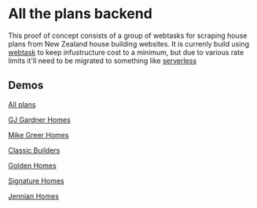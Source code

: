 # All the plans backend
This proof of concept consists of a group of webtasks for scraping house plans from New Zealand house building websites. It is currenly build using [webtask](https://webtask.io/) to keep infustructure cost to a minimum, but due to various rate limits it'll need to be migrated to something like [serverless](https://serverless.com/)

Demos
-----------
[All plans](https://wt-douglasbamber-gmail_com-0.sandbox.auth0-extend.com/plans)

[GJ Gardner Homes](https://wt-douglasbamber-gmail_com-0.sandbox.auth0-extend.com/gjgardner)

[Mike Greer Homes](https://wt-douglasbamber-gmail_com-0.sandbox.auth0-extend.com/mike-greer-homes)

[Classic Builders](https://wt-douglasbamber-gmail_com-0.sandbox.auth0-extend.com/classic-builders)

[Golden Homes](https://wt-douglasbamber-gmail_com-0.sandbox.auth0-extend.com/golden-homes)

[Signature Homes](https://wt-douglasbamber-gmail_com-0.sandbox.auth0-extend.com/signature-homes)

[Jennian Homes](https://wt-douglasbamber-gmail_com-0.sandbox.auth0-extend.com/jennian-homes)
